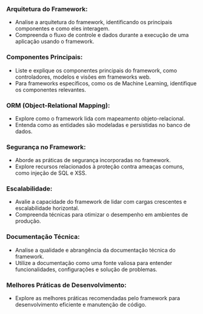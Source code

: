 ### **Arquitetura do Framework:**

- Analise a arquitetura do framework, identificando os principais componentes e como eles interagem.
- Compreenda o fluxo de controle e dados durante a execução de uma aplicação usando o framework.
### **Componentes Principais:**

- Liste e explique os componentes principais do framework, como controladores, modelos e visões em frameworks web.
- Para frameworks específicos, como os de Machine Learning, identifique os componentes relevantes.
### **ORM (Object-Relational Mapping):**

- Explore como o framework lida com mapeamento objeto-relacional.
- Entenda como as entidades são modeladas e persistidas no banco de dados.
### **Segurança no Framework:**

- Aborde as práticas de segurança incorporadas no framework.
- Explore recursos relacionados à proteção contra ameaças comuns, como injeção de SQL e XSS.
### **Escalabilidade:**

- Avalie a capacidade do framework de lidar com cargas crescentes e escalabilidade horizontal.
- Compreenda técnicas para otimizar o desempenho em ambientes de produção.
### **Documentação Técnica:**

- Analise a qualidade e abrangência da documentação técnica do framework.
- Utilize a documentação como uma fonte valiosa para entender funcionalidades, configurações e solução de problemas.
### **Melhores Práticas de Desenvolvimento:**

- Explore as melhores práticas recomendadas pelo framework para desenvolvimento eficiente e manutenção de código.

